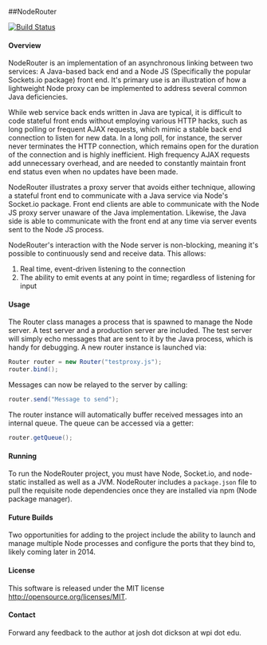 ##NodeRouter


[![Build Status](https://travis-ci.org/joshdickson40/NodeRouter.png?branch=master)](https://travis-ci.org/joshdickson40/NodeRouter)


#### Overview

NodeRouter is an implementation of an asynchronous linking between two services: A Java-based back end and a Node JS (Specifically the popular Sockets.io package) front end. It's primary use is an illustration of how a lightweight Node proxy can be implemented to address several common Java deficiencies.

While web service back ends written in Java are typical, it is difficult to code stateful front ends without employing various HTTP hacks, such as long polling or frequent AJAX requests, which mimic a stable back end connection to listen for new data. In a long poll, for instance, the server never terminates the HTTP connection, which remains open for the duration of the connection and is highly inefficient. High frequency AJAX requests add unnecessary overhead, and are needed to constantly maintain front end status even when no updates have been made. 

NodeRouter illustrates a proxy server that avoids either technique, allowing a stateful front end to communicate with a Java service via Node's Socket.io package. Front end clients are able to communicate with the Node JS proxy server unaware of the Java implementation. Likewise, the Java side is able to communicate with the front end at any time via server events sent to the Node JS process.

NodeRouter's interaction with the Node server is non-blocking, meaning it's possible to continuously send and receive data. This allows:

1. Real time, event-driven listening to the connection
2. The ability to emit events at any point in time; regardless of listening for input


#### Usage

The Router class manages a process that is spawned to manage the Node server. A test server and a production server are included. The test server will simply echo messages that are sent to it by the Java process, which is handy for debugging. A new router instance is launched via:

```java
Router router = new Router("testproxy.js");
router.bind();
```

Messages can now be relayed to the server by calling:

```java
router.send("Message to send");
```

The router instance will automatically buffer received messages into an internal queue. The queue can be accessed via a getter:

```java
router.getQueue();
```

#### Running

To run the NodeRouter project, you must have Node, Socket.io, and node-static installed as well as a JVM. NodeRouter includes a ```package.json``` file to pull the requisite node dependencies once they are installed via npm (Node package manager).


#### Future Builds

Two opportunities for adding to the project include the ability to launch and manage multiple Node processes and configure the ports that they bind to, likely coming later in 2014.

#### License

This software is released under the MIT license http://opensource.org/licenses/MIT.

#### Contact

Forward any feedback to the author at josh dot dickson at wpi dot edu.


